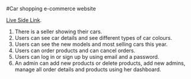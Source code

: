 #Car shopping e-commerce website

[Live Side Link](https://online-car-shopping.web.app/).

1. There is a seller showing their cars.
 2. Users can see car details and see different types of car colours.
 3. Users can see the new models and most selling cars this year.
 4. Users can order products and can cancel orders.
 5. Users can log in or sign up by using email and a password.
 6. An admin can add new products or delete products, add new admins, manage all order details and products using her dashboard.

